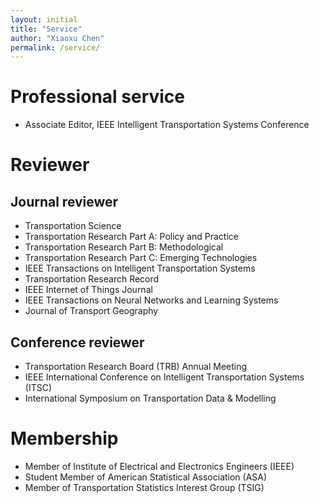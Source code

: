 ```yaml
---
layout: initial
title: "Service"
author: "Xiaoxu Chen"
permalink: /service/
---
```

# Professional service
- Associate Editor, IEEE Intelligent Transportation Systems Conference

# Reviewer
## Journal reviewer
- Transportation Science
- Transportation Research Part A: Policy and Practice
- Transportation Research Part B: Methodological
- Transportation Research Part C: Emerging Technologies
- IEEE Transactions on Intelligent Transportation Systems
- Transportation Research Record
- IEEE Internet of Things Journal
- IEEE Transactions on Neural Networks and Learning Systems
- Journal of Transport Geography

## Conference reviewer
- Transportation Research Board (TRB) Annual Meeting
- IEEE International Conference on Intelligent Transportation Systems (ITSC)
- International Symposium on Transportation Data & Modelling

# Membership
- Member of Institute of Electrical and Electronics Engineers (IEEE)
- Student Member of American Statistical Association (ASA)
- Member of Transportation Statistics Interest Group (TSIG)

